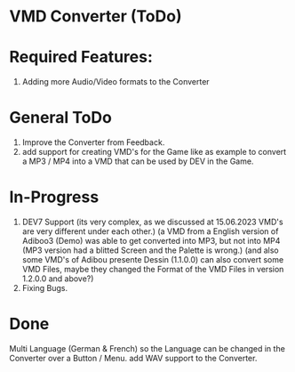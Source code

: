 # VMD Converter (ToDo)

# Required Features:
1. Adding more Audio/Video formats to the Converter 

# General ToDo
1. Improve the Converter from Feedback.
2. add support for creating VMD's for the Game like as example to convert a MP3 / MP4 into a VMD that can be used by DEV in the Game.

# In-Progress
1. DEV7 Support (its very complex, as we discussed at 15.06.2023 VMD's are very different under each other.) (a VMD from a English version of Adiboo3 (Demo) was able to get converted into MP3, but not into MP4 (MP3 version had a blitted Screen and the Palette is wrong.) (and also some VMD's of Adibou presente Dessin (1.1.0.0) can also convert some VMD Files, maybe they changed the Format of the VMD Files in version 1.2.0.0 and above?)
2. Fixing Bugs.

# Done
Multi Language (German & French) so the Language can be changed in the Converter over a Button / Menu.
add WAV support to the Converter.
